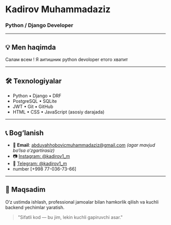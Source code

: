 # Kadirov Muhammadaziz

### Python / Django Developer

---

## 💡 Men haqimda
Салам всем ! Я аитишник python devoloper етого хватит

---

## 🛠 Texnologiyalar

- Python • Django • DRF
- PostgreSQL • SQLite
- JWT • Git • GitHub
- HTML • CSS • JavaScript (asosiy darajada)

---



## 📞 Bog‘lanish

- 📧 **Email**: abduvahhobovicmuhammadaziz@gmail.com *(agar mavjud bo‘lsa o‘zgartirasiz)*
- 📷 [Instagram: @kadirov1_m](https://instagram.com/kadirov1_m)
- 💬 [Telegram: @kadirov1_m](https://t.me/kadirov1_m)
- number [+998 77-036-73-66]

---

## 📌 Maqsadim

O‘z ustimda ishlash, professional jamoalar bilan hamkorlik qilish va kuchli backend yechimlar yaratish.

> "Sifatli kod — bu jim, lekin kuchli gapiruvchi asar."

